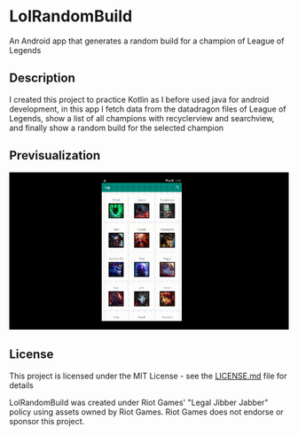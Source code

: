 # LolRandomBuild
An Android app that generates a random build for a champion of League of Legends

## Description

I created this project to practice Kotlin as I before used java for android development, in this app I fetch data from the datadragon files of League of Legends, show a list of all champions with recyclerview and searchview, and finally show a random build for the selected champion

## Previsualization

![](prev.gif)

## License

This project is licensed under the MIT License - see the [LICENSE.md](LICENSE.md) file for details

LolRandomBuild was created under Riot Games' "Legal Jibber Jabber" policy using assets owned by Riot Games.  Riot Games does not endorse or sponsor this project.

